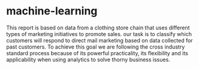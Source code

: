 # machine-learning
This report is based on data from a clothing store chain that uses different types of marketing initiatives to promote sales. our task is to classify which customers will respond to direct mail marketing based on data collected for past customers.  To achieve this goal we are following the cross industry standard process because of its powerful practicality, its flexibility and its applicability when using analytics to solve thorny business issues.  
